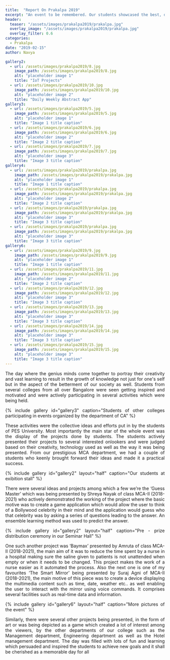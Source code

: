 ```yaml
---
title:  "Report On Prakalpa 2019"
excerpt: "An event to be remembered. Our students showcased the best, department of Computer Applications has to offer"
header:
  teaser: "/assets/images/prakalpa2019/prakalpa.jpg"
  overlay_image: "/assets/images/prakalpa2019/prakalpa.jpg"
  overlay_filter: 0.6
categories: 
  - Prakalpa
date: "2019-02-15"
author: Navya

gallery2:
  - url: /assets/images/prakalpa2019/8.jpg
    image_path: /assets/images/prakalpa2019/8.jpg
    alt: "placeholder image 1"
    title: "IoT Projects"
  - url: /assets/images/prakalpa2019/10.jpg
    image_path: /assets/images/prakalpa2019/10.jpg
    alt: "placeholder image 2"
    title: "Daily Weekly Abstract App"
gallery3:
  - url: /assets/images/prakalpa2019/5.jpg
    image_path: /assets/images/prakalpa2019/5.jpg
    alt: "placeholder image 1"
    title: "Image 1 title caption"
  - url: /assets/images/prakalpa2019/6.jpg
    image_path: /assets/images/prakalpa2019/6.jpg
    alt: "placeholder image 2"
    title: "Image 2 title caption"
  - url: /assets/images/prakalpa2019/7.jpg
    image_path: /assets/images/prakalpa2019/7.jpg
    alt: "placeholder image 3"
    title: "Image 3 title caption"
gallery4:
  - url: /assets/images/prakalpa2019/prakalpa.jpg
    image_path: /assets/images/prakalpa2019/prakalpa.jpg
    alt: "placeholder image 1"
    title: "Image 1 title caption"
  - url: /assets/images/prakalpa2019/prakalpa.jpg
    image_path: /assets/images/prakalpa2019/prakalpa.jpg
    alt: "placeholder image 2"
    title: "Image 2 title caption"
  - url: /assets/images/prakalpa2019/prakalpa.jpg
    image_path: /assets/images/prakalpa2019/prakalpa.jpg
    alt: "placeholder image 3"
    title: "Image 3 title caption"
  - url: /assets/images/prakalpa2019/prakalpa.jpg
    image_path: /assets/images/prakalpa2019/prakalpa.jpg
    alt: "placeholder image 3"
    title: "Image 3 title caption"
gallery6:
  - url: /assets/images/prakalpa2019/9.jpg
    image_path: /assets/images/prakalpa2019/9.jpg
    alt: "placeholder image 1"
    title: "Image 1 title caption"
  - url: /assets/images/prakalpa2019/11.jpg
    image_path: /assets/images/prakalpa2019/11.jpg
    alt: "placeholder image 2"
    title: "Image 2 title caption"
  - url: /assets/images/prakalpa2019/12.jpg
    image_path: /assets/images/prakalpa2019/12.jpg
    alt: "placeholder image 3"
    title: "Image 3 title caption"
  - url: /assets/images/prakalpa2019/13.jpg
    image_path: /assets/images/prakalpa2019/13.jpg
    alt: "placeholder image 3"
    title: "Image 3 title caption"
  - url: /assets/images/prakalpa2019/14.jpg
    image_path: /assets/images/prakalpa2019/14.jpg
    alt: "placeholder image 3"
    title: "Image 3 title caption"
  - url: /assets/images/prakalpa2019/15.jpg
    image_path: /assets/images/prakalpa2019/15.jpg
    alt: "placeholder image 3"
    title: "Image 3 title caption"
---
```

<div style="text-align:justify">
The day where the genius minds come together to portray their creativity and vast learning to result in the growth of knowledge not just for one's self but in the aspect of the betterment of our society as well. Students from several colleges from all over Bangalore were seen getting inspired and motivated and were actively participating in several activities which were being held. 

{% include gallery id="gallery3" caption="Students of other colleges participating in events organized by the department of CA" %}

These activities were the collective ideas and efforts put in by the students of PES University. Most importantly the main star of the whole event was the display of the projects done by students. The students actively presented their projects to several interested onlookers and were judged based on their creativity, technology used as well as the way it was being presented. From our prestigious MCA department, we had a couple of students who keenly brought forward their ideas and made it a practical success.

{% include gallery id="gallery2" layout="half" caption="Our students at exibition stall" %}

There were several ideas and projects among which a few we’re the ‘Guess Master’ which was being presented by Shreya Nayak of class MCA-II (2018-2021) who actively demonstrated the working of the project where the basic motive was to create a game application which would allow the user to think of a Bollywood celebrity in their mind and the application would guess who that celebrity was by asking a series of questions leading to the answer. 
An ensemble learning method was used to predict the answer. 

{% include gallery id="gallery2" layout="half" caption="Pre - prize distribution ceremony in our Seminar Hall" %}

One such another project was ‘Baymax’ presented by Amruta of class MCA-II (2018-2021), the main aim of it was to reduce the time spent by a nurse in a hospital making sure the saline given to patients is not unattended when empty or when it needs to be changed. This project makes the work of a nurse easier as it automated the process. Also the next one is one of my favourites ‘The Smart Mirror’ being presented by Suraj Agni of MCA-II (2018-2021), the main motive of this piece was to create a device displaying the multimedia content such as time, date, weather etc.. as well enabling the user to interact with the mirror using voice commands. It comprises several facilities such as real-time data and information. 

{% include gallery id="gallery6" layout="half" caption="More pictures of the event" %}

Similarly, there were several other projects being presented, in the form of art or was being depicted as a game which created a lot of interest among the viewers, by the other departments of our college such as the Management department, Engineering department as well as the Hotel management department. The day was filled with lots of fun and learning which persuaded and inspired the students to achieve new goals and it shall be cherished as a memorable day for all

</div>
